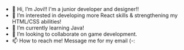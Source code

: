 - 👋 Hi, I’m Jovi!! I'm a junior developer and designer!! 
- 👀 I’m interested in developing more React skills & strengthening my HTML/CSS abilities!
- 🌱 I’m currently learning Java!
- 💞️ I’m looking to collaborate on game development.
- 📫 How to reach me! Message me for my email (-:

<!---
yond3r/yond3r is a ✨ special ✨ repository because its `README.md` (this file) appears on your GitHub profile.
You can click the Preview link to take a look at your changes.
--->
